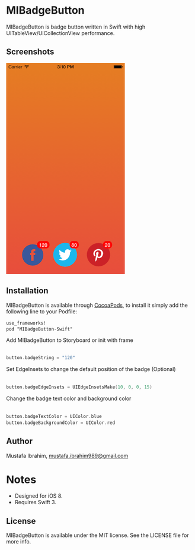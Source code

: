 # MIBadgeButton

MIBadgeButton is badge button written in Swift with high UITableView/UICollectionView performance.

## Screenshots

![alt tag](https://github.com/mustafaibrahim989/MIBadgeButton-Swift/blob/master/screenshot.png)

## Installation

MIBadgeButton is available through [CocoaPods](http://cocoapods.org), to install
it simply add the following line to your Podfile:
  
    use_frameworks!
    pod "MIBadgeButton-Swift"

Add MIBadgeButton to Storyboard or init with frame

```swift

button.badgeString = "120"

```

Set EdgeInsets to change the default position of the badge (Optional)

```swift

button.badgeEdgeInsets = UIEdgeInsetsMake(10, 0, 0, 15)

```

Change the badge text color and background color

```swift

button.badgeTextColor = UIColor.blue
button.badgeBackgroundColor = UIColor.red

```

## Author

Mustafa Ibrahim, mustafa.ibrahim989@gmail.com

Notes
============

* Designed for iOS 8.
* Requires Swift 3.

## License

MIBadgeButton is available under the MIT license. See the LICENSE file for more info.

